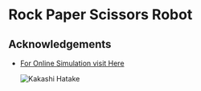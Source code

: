 # Rock Paper Scissors Robot
## Acknowledgements

 - [For Online Simulation visit Here](https://wokwi.com/projects/368173244313989121)




   ![Kakashi Hatake](https://media.tenor.com/G9U2QlP6pZkAAAAC/kakashi-fortnite.gif)

